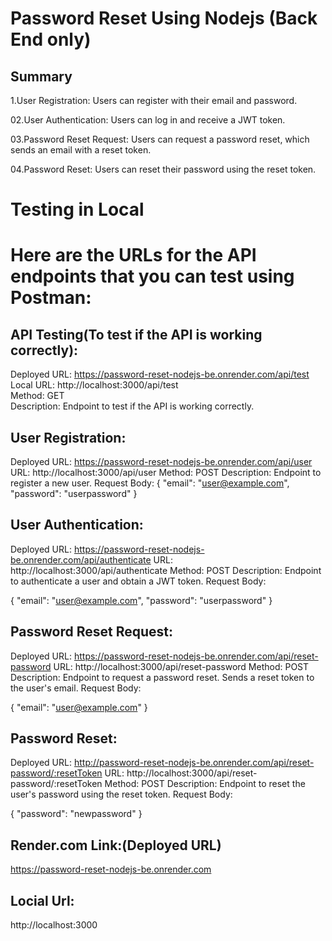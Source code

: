 # Password Reset Using Nodejs (Back End only)

## Summary

1.User Registration: Users can register with their email and password.

02.User Authentication: Users can log in and receive a JWT token.

03.Password Reset Request: Users can request a password reset, which sends an email with a reset token.

04.Password Reset: Users can reset their password using the reset token.

# Testing in Local

# Here are the URLs for the API endpoints that you can test using Postman:

## API Testing(To test if the API is working correctly):

Deployed URL: https://password-reset-nodejs-be.onrender.com/api/test </br>
Local URL: http://localhost:3000/api/test </br>
Method: GET </br>
Description: Endpoint to test if the API is working correctly.</br>

## User Registration:

Deployed URL: https://password-reset-nodejs-be.onrender.com/api/user
URL: http://localhost:3000/api/user
Method: POST
Description: Endpoint to register a new user.
Request Body:
{
"email": "user@example.com",
"password": "userpassword"
}

## User Authentication:

Deployed URL: https://password-reset-nodejs-be.onrender.com/api/authenticate
URL: http://localhost:3000/api/authenticate
Method: POST
Description: Endpoint to authenticate a user and obtain a JWT token.
Request Body:

{
"email": "user@example.com",
"password": "userpassword"
}

## Password Reset Request:

Deployed URL: https://password-reset-nodejs-be.onrender.com/api/reset-password
URL: http://localhost:3000/api/reset-password
Method: POST
Description: Endpoint to request a password reset. Sends a reset token to the user's email.
Request Body:

{
"email": "user@example.com"
}

## Password Reset:

Deployed URL: http://password-reset-nodejs-be.onrender.com/api/reset-password/:resetToken
URL: http://localhost:3000/api/reset-password/:resetToken
Method: POST
Description: Endpoint to reset the user's password using the reset token.
Request Body:

{
"password": "newpassword"
}

## Render.com Link:(Deployed URL)

https://password-reset-nodejs-be.onrender.com

## Locial Url:

http://localhost:3000
